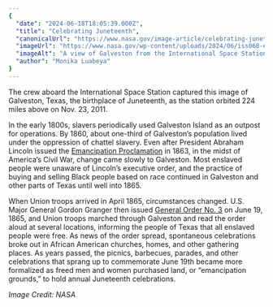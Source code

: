 ```yaml
---
{
  "date": "2024-06-18T18:05:39.000Z",
  "title": "Celebrating Juneteenth",
  "canonicalUrl": "https://www.nasa.gov/image-article/celebrating-juneteenth/",
  "imageUrl": "https://www.nasa.gov/wp-content/uploads/2024/06/iss068-e-23903.jpg",
  "imageAlt": "A view of Galveston from the International Space Station. The colors are faded: the land is a muted green, while the water is a hazy blue.",
  "author": "Monika Luabeya"
}
---
```


The crew aboard the International Space Station captured this image of Galveston, Texas, the birthplace of Juneteenth, as the station orbited 224 miles above on Nov. 23, 2011.

In the early 1800s, slavers periodically used Galveston Island as an outpost for operations. By 1860, about one-third of Galveston’s population lived under the oppression of chattel slavery. Even after President Abraham Lincoln issued the [Emancipation Proclamation](https://guides.loc.gov/emancipation-proclamation) in 1863, in the midst of America’s Civil War, change came slowly to Galveston. Most enslaved people were unaware of Lincoln’s executive order, and the practice of buying and selling Black people based on race continued in Galveston and other parts of Texas until well into 1865.

When Union troops arrived in April 1865, circumstances changed. U.S. Major General Gordon Granger then issued [General Order No. 3](https://www.archives.gov/news/articles/juneteenth-original-document) on June 19, 1865, and Union troops marched through Galveston and read the order aloud at several locations, informing the people of Texas that all enslaved people were free. As news of the order spread, spontaneous celebrations broke out in African American churches, homes, and other gathering places. As years passed, the picnics, barbecues, parades, and other celebrations that sprang up to commemorate June 19th became more formalized as freed men and women purchased land, or “emancipation grounds,” to hold annual Juneteenth celebrations.

_Image Credit: NASA_
